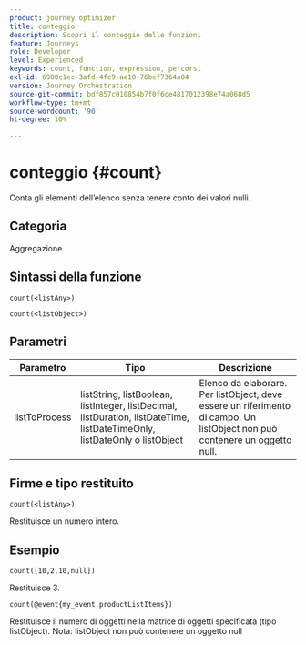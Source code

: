 ```yaml
---
product: journey optimizer
title: conteggio
description: Scopri il conteggio delle funzioni
feature: Journeys
role: Developer
level: Experienced
keywords: count, function, expression, percorsi
exl-id: 6980c1ec-3afd-4fc9-ae10-76bcf7364a04
version: Journey Orchestration
source-git-commit: bdf857c010854b7f0f6ce4817012398e74a068d5
workflow-type: tm+mt
source-wordcount: '90'
ht-degree: 10%

---
```


# conteggio {#count}

Conta gli elementi dell’elenco senza tenere conto dei valori nulli.

## Categoria

Aggregazione

## Sintassi della funzione

`count(<listAny>)`

`count(<listObject>)`

## Parametri

| Parametro | Tipo | Descrizione |
|-----------|------------------|------------------|
| listToProcess | listString, listBoolean, listInteger, listDecimal, listDuration, listDateTime, listDateTimeOnly, listDateOnly o listObject | Elenco da elaborare. Per listObject, deve essere un riferimento di campo. Un listObject non può contenere un oggetto null. |

## Firme e tipo restituito

`count(<listAny>)`

Restituisce un numero intero.

## Esempio

`count([10,2,10,null])`

Restituisce 3.

`count(@event{my_event.productListItems})`

Restituisce il numero di oggetti nella matrice di oggetti specificata (tipo listObject). Nota: listObject non può contenere un oggetto null
